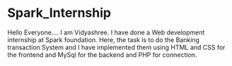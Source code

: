 # Spark_Internship
Hello Everyone....
I am Vidyashree. I have done a Web development internship at Spark foundation.
Here, the task is to do the Banking transaction System and I have implemented them using HTML and CSS for the frontend and MySql for the backend and PHP for connection. 
